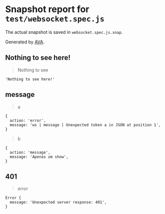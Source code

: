 # Snapshot report for `test/websocket.spec.js`

The actual snapshot is saved in `websocket.spec.js.snap`.

Generated by [AVA](https://avajs.dev).

## Nothing to see here!

> Nothing to see

    'Nothing to see here!'

## message

> a

    {
      action: 'error',
      message: 'ws | message | Unexpected token a in JSON at position 1',
    }

> b

    {
      action: 'message',
      message: 'Apenas um show',
    }

## 401

> error

    Error {
      message: 'Unexpected server response: 401',
    }
